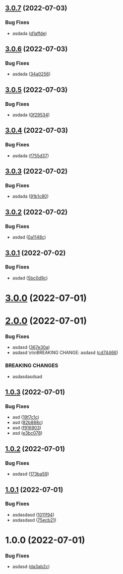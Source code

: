 ## [3.0.7](https://github.com/furiozo-ga/eapp/compare/v3.0.6...v3.0.7) (2022-07-03)


### Bug Fixes

* asdada ([d1affde](https://github.com/furiozo-ga/eapp/commit/d1affdee44acba06320b9fec2280447a52252dce))

## [3.0.6](https://github.com/furiozo-ga/eapp/compare/v3.0.5...v3.0.6) (2022-07-03)


### Bug Fixes

* asdada ([34a0256](https://github.com/furiozo-ga/eapp/commit/34a02565698f270058133fb3ce2a0f9dc9cb9066))

## [3.0.5](https://github.com/furiozo-ga/eapp/compare/v3.0.4...v3.0.5) (2022-07-03)


### Bug Fixes

* asdada ([0f29534](https://github.com/furiozo-ga/eapp/commit/0f295341899ddabe7f4d830f95b6c57ba059ef0b))

## [3.0.4](https://github.com/furiozo-ga/eapp/compare/v3.0.3...v3.0.4) (2022-07-03)


### Bug Fixes

* asdada ([f755d37](https://github.com/furiozo-ga/eapp/commit/f755d37ea73874eb179f52b3c3b1112bb99048ed))

## [3.0.3](https://github.com/furiozo-ga/eapp/compare/v3.0.2...v3.0.3) (2022-07-02)


### Bug Fixes

* asdada ([91b1c80](https://github.com/furiozo-ga/eapp/commit/91b1c808ce185cc4c129ca82be14575ddfe777ae))

## [3.0.2](https://github.com/furiozo-ga/eapp/compare/v3.0.1...v3.0.2) (2022-07-02)


### Bug Fixes

* asdad ([0a1148c](https://github.com/furiozo-ga/eapp/commit/0a1148cd45dafaa00d96f2db66779d3d1c216855))

## [3.0.1](https://github.com/furiozo-ga/eapp/compare/v3.0.0...v3.0.1) (2022-07-02)


### Bug Fixes

* asdad ([5bc0d9c](https://github.com/furiozo-ga/eapp/commit/5bc0d9cffc2239258ef0c2031112195f5fab18f6))

# [3.0.0](https://github.com/furiozo-ga/eapp/compare/v2.0.0...v3.0.0) (2022-07-01)

# [2.0.0](https://github.com/furiozo-ga/eapp/compare/v1.0.3...v2.0.0) (2022-07-01)


### Bug Fixes

* asdasd ([367e30a](https://github.com/furiozo-ga/eapp/commit/367e30a76c3f426e5df219dfeec1b9a57255df5f))
* asdasd \n\nBREAKING CHANGE: asdasd ([cd74466](https://github.com/furiozo-ga/eapp/commit/cd744661ed74b291cbc84d479097c7e2d34c575a))


### BREAKING CHANGES

* asdasdasdsad

## [1.0.3](https://github.com/furiozo-ga/eapp/compare/v1.0.2...v1.0.3) (2022-07-01)


### Bug Fixes

* asd ([19f7c1c](https://github.com/furiozo-ga/eapp/commit/19f7c1c25b4d83e0e6511d73512dde4ca67f1248))
* asd ([82b888c](https://github.com/furiozo-ga/eapp/commit/82b888c6fb245c08a7143de6e45ea8f22054c04e))
* asd ([f916903](https://github.com/furiozo-ga/eapp/commit/f916903c7b5692b44b4400516ac3f91bcda60563))
* asd ([e3bc078](https://github.com/furiozo-ga/eapp/commit/e3bc078b88b9c81f15b36c3bc53d067545bc2e92))

## [1.0.2](https://github.com/furiozo-ga/eapp/compare/v1.0.1...v1.0.2) (2022-07-01)


### Bug Fixes

* asdasd ([173ba59](https://github.com/furiozo-ga/eapp/commit/173ba59f152cab4baf21aea2cc0caecb070954ac))

## [1.0.1](https://github.com/furiozo-ga/eapp/compare/v1.0.0...v1.0.1) (2022-07-01)


### Bug Fixes

* asdasdasd ([1011f94](https://github.com/furiozo-ga/eapp/commit/1011f947aac660fb796bfc1b21004fe722804e65))
* asdasdasd ([75ecb21](https://github.com/furiozo-ga/eapp/commit/75ecb2197c0d4c41d1819605acb67059765fc4e5))

# 1.0.0 (2022-07-01)


### Bug Fixes

* asdasd ([da3ab2c](https://github.com/furiozo-ga/eapp/commit/da3ab2c3b2bbe95643f98a807fd2ca4e2bb7bf40))
